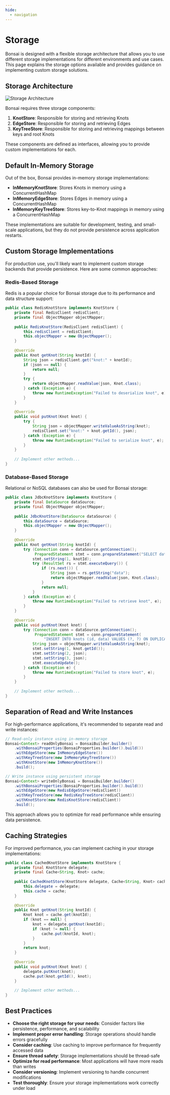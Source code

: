 ```yaml
---
hide:
  - navigation
---
```


# Storage

Bonsai is designed with a flexible storage architecture that allows you to use different storage implementations for different environments and use cases. This page explains the storage options available and provides guidance on implementing custom storage solutions.

## Storage Architecture

![Storage Architecture](storage.png)

Bonsai requires three storage components:

1. **KnotStore**: Responsible for storing and retrieving Knots
2. **EdgeStore**: Responsible for storing and retrieving Edges
3. **KeyTreeStore**: Responsible for storing and retrieving mappings between keys and root Knots

These components are defined as interfaces, allowing you to provide custom implementations for each.

## Default In-Memory Storage

Out of the box, Bonsai provides in-memory storage implementations:

- **InMemoryKnotStore**: Stores Knots in memory using a ConcurrentHashMap
- **InMemoryEdgeStore**: Stores Edges in memory using a ConcurrentHashMap
- **InMemoryKeyTreeStore**: Stores key-to-Knot mappings in memory using a ConcurrentHashMap

These implementations are suitable for development, testing, and small-scale applications, but they do not provide persistence across application restarts.

## Custom Storage Implementations

For production use, you'll likely want to implement custom storage backends that provide persistence. Here are some common approaches:

### Redis-Based Storage

Redis is a popular choice for Bonsai storage due to its performance and data structure support:

```java
public class RedisKnotStore implements KnotStore {
    private final RedisClient redisClient;
    private final ObjectMapper objectMapper;
    
    public RedisKnotStore(RedisClient redisClient) {
        this.redisClient = redisClient;
        this.objectMapper = new ObjectMapper();
    }
    
    @Override
    public Knot getKnot(String knotId) {
        String json = redisClient.get("knot:" + knotId);
        if (json == null) {
            return null;
        }
        try {
            return objectMapper.readValue(json, Knot.class);
        } catch (Exception e) {
            throw new RuntimeException("Failed to deserialize knot", e);
        }
    }
    
    @Override
    public void putKnot(Knot knot) {
        try {
            String json = objectMapper.writeValueAsString(knot);
            redisClient.set("knot:" + knot.getId(), json);
        } catch (Exception e) {
            throw new RuntimeException("Failed to serialize knot", e);
        }
    }
    
    // Implement other methods...
}
```

### Database-Based Storage

Relational or NoSQL databases can also be used for Bonsai storage:

```java
public class JdbcKnotStore implements KnotStore {
    private final DataSource dataSource;
    private final ObjectMapper objectMapper;
    
    public JdbcKnotStore(DataSource dataSource) {
        this.dataSource = dataSource;
        this.objectMapper = new ObjectMapper();
    }
    
    @Override
    public Knot getKnot(String knotId) {
        try (Connection conn = dataSource.getConnection();
             PreparedStatement stmt = conn.prepareStatement("SELECT data FROM knots WHERE id = ?")) {
            stmt.setString(1, knotId);
            try (ResultSet rs = stmt.executeQuery()) {
                if (rs.next()) {
                    String json = rs.getString("data");
                    return objectMapper.readValue(json, Knot.class);
                }
                return null;
            }
        } catch (Exception e) {
            throw new RuntimeException("Failed to retrieve knot", e);
        }
    }
    
    @Override
    public void putKnot(Knot knot) {
        try (Connection conn = dataSource.getConnection();
             PreparedStatement stmt = conn.prepareStatement(
                 "INSERT INTO knots (id, data) VALUES (?, ?) ON DUPLICATE KEY UPDATE data = ?")) {
            String json = objectMapper.writeValueAsString(knot);
            stmt.setString(1, knot.getId());
            stmt.setString(2, json);
            stmt.setString(3, json);
            stmt.executeUpdate();
        } catch (Exception e) {
            throw new RuntimeException("Failed to store knot", e);
        }
    }
    
    // Implement other methods...
}
```

## Separation of Read and Write Instances

For high-performance applications, it's recommended to separate read and write instances:

```java
// Read-only instance using in-memory storage
Bonsai<Context> readOnlyBonsai = BonsaiBuilder.builder()
    .withBonsaiProperties(BonsaiProperties.builder().build())
    .withEdgeStore(new InMemoryEdgeStore())
    .withKeyTreeStore(new InMemoryKeyTreeStore())
    .withKnotStore(new InMemoryKnotStore())
    .build();

// Write instance using persistent storage
Bonsai<Context> writeOnlyBonsai = BonsaiBuilder.builder()
    .withBonsaiProperties(BonsaiProperties.builder().build())
    .withEdgeStore(new RedisEdgeStore(redisClient))
    .withKeyTreeStore(new RedisKeyTreeStore(redisClient))
    .withKnotStore(new RedisKnotStore(redisClient))
    .build();
```

This approach allows you to optimize for read performance while ensuring data persistence.

## Caching Strategies

For improved performance, you can implement caching in your storage implementations:

```java
public class CachedKnotStore implements KnotStore {
    private final KnotStore delegate;
    private final Cache<String, Knot> cache;
    
    public CachedKnotStore(KnotStore delegate, Cache<String, Knot> cache) {
        this.delegate = delegate;
        this.cache = cache;
    }
    
    @Override
    public Knot getKnot(String knotId) {
        Knot knot = cache.get(knotId);
        if (knot == null) {
            knot = delegate.getKnot(knotId);
            if (knot != null) {
                cache.put(knotId, knot);
            }
        }
        return knot;
    }
    
    @Override
    public void putKnot(Knot knot) {
        delegate.putKnot(knot);
        cache.put(knot.getId(), knot);
    }
    
    // Implement other methods...
}
```

## Best Practices

- **Choose the right storage for your needs**: Consider factors like persistence, performance, and scalability
- **Implement proper error handling**: Storage operations should handle errors gracefully
- **Consider caching**: Use caching to improve performance for frequently accessed data
- **Ensure thread safety**: Storage implementations should be thread-safe
- **Optimize for read performance**: Most applications will have more reads than writes
- **Consider versioning**: Implement versioning to handle concurrent modifications
- **Test thoroughly**: Ensure your storage implementations work correctly under load

